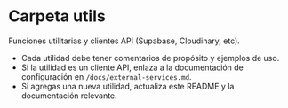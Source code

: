 # Carpeta utils

Funciones utilitarias y clientes API (Supabase, Cloudinary, etc).

- Cada utilidad debe tener comentarios de propósito y ejemplos de uso.
- Si la utilidad es un cliente API, enlaza a la documentación de configuración en `/docs/external-services.md`.
- Si agregas una nueva utilidad, actualiza este README y la documentación relevante.
